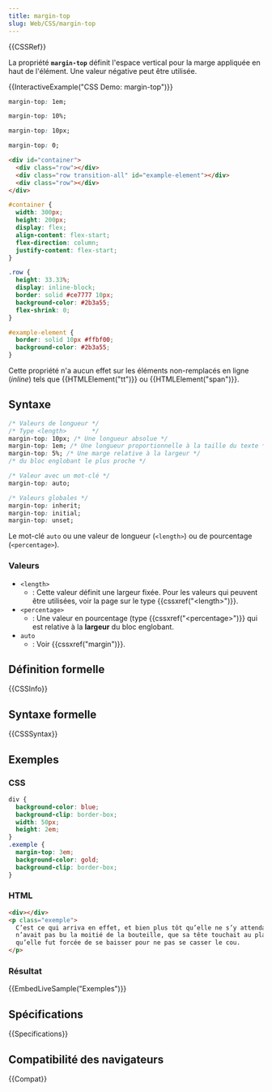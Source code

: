```yaml
---
title: margin-top
slug: Web/CSS/margin-top
---
```


{{CSSRef}}

La propriété **`margin-top`** définit l'espace vertical pour la marge appliquée en haut de l'élément. Une valeur négative peut être utilisée.

{{InteractiveExample("CSS Demo: margin-top")}}

```css interactive-example-choice
margin-top: 1em;
```

```css interactive-example-choice
margin-top: 10%;
```

```css interactive-example-choice
margin-top: 10px;
```

```css interactive-example-choice
margin-top: 0;
```

```html interactive-example
<div id="container">
  <div class="row"></div>
  <div class="row transition-all" id="example-element"></div>
  <div class="row"></div>
</div>
```

```css interactive-example
#container {
  width: 300px;
  height: 200px;
  display: flex;
  align-content: flex-start;
  flex-direction: column;
  justify-content: flex-start;
}

.row {
  height: 33.33%;
  display: inline-block;
  border: solid #ce7777 10px;
  background-color: #2b3a55;
  flex-shrink: 0;
}

#example-element {
  border: solid 10px #ffbf00;
  background-color: #2b3a55;
}
```

Cette propriété n'a aucun effet sur les éléments non-remplacés en ligne (_inline_) tels que {{HTMLElement("tt")}} ou {{HTMLElement("span")}}.

## Syntaxe

```css
/* Valeurs de longueur */
/* Type <length>       */
margin-top: 10px; /* Une longueur absolue */
margin-top: 1em; /* Une longueur proportionnelle à la taille du texte */
margin-top: 5%; /* Une marge relative à la largeur */
/* du bloc englobant le plus proche */

/* Valeur avec un mot-clé */
margin-top: auto;

/* Valeurs globales */
margin-top: inherit;
margin-top: initial;
margin-top: unset;
```

Le mot-clé `auto` ou une valeur de longueur (`<length>`) ou de pourcentage (`<percentage>`).

### Valeurs

- `<length>`
  - : Cette valeur définit une largeur fixée. Pour les valeurs qui peuvent être utilisées, voir la page sur le type {{cssxref("&lt;length&gt;")}}.
- `<percentage>`
  - : Une valeur en pourcentage (type {{cssxref("&lt;percentage&gt;")}} qui est relative à la **largeur** du bloc englobant.
- `auto`
  - : Voir {{cssxref("margin")}}.

## Définition formelle

{{CSSInfo}}

## Syntaxe formelle

{{CSSSyntax}}

## Exemples

### CSS

```css
div {
  background-color: blue;
  background-clip: border-box;
  width: 50px;
  height: 2em;
}
.exemple {
  margin-top: 3em;
  background-color: gold;
  background-clip: border-box;
}
```

### HTML

```html
<div></div>
<p class="exemple">
  C’est ce qui arriva en effet, et bien plus tôt qu’elle ne s’y attendait. Elle
  n’avait pas bu la moitié de la bouteille, que sa tête touchait au plafond et
  qu’elle fut forcée de se baisser pour ne pas se casser le cou.
</p>
```

### Résultat

{{EmbedLiveSample("Exemples")}}

## Spécifications

{{Specifications}}

## Compatibilité des navigateurs

{{Compat}}
